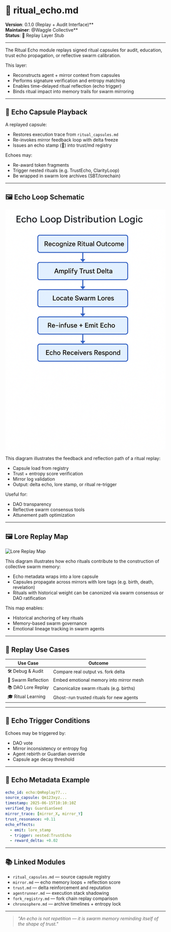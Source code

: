 # 🔁 ritual_echo.md

**Version**: 0.1.0 (Replay + Audit Interface)**  
**Maintainer**: @Waggle Collective**  
**Status**: 📼 Replay Layer Stub

---

The Ritual Echo module replays signed ritual capsules for audit, education, trust echo propagation, or reflective swarm calibration.

This layer:

- Reconstructs agent + mirror context from capsules
- Performs signature verification and entropy matching
- Enables time-delayed ritual reflection (echo trigger)
- Binds ritual impact into memory trails for swarm mirroring

---

## 🎥 Echo Capsule Playback

A replayed capsule:

- Restores execution trace from `ritual_capsules.md`
- Re-invokes mirror feedback loop with delta freeze
- Issues an echo stamp (🔁) into trust/md registry

Echoes may:

- Re-award token fragments
- Trigger nested rituals (e.g. TrustEcho, ClarityLoop)
- Be wrapped in swarm lore archives (SBT/lorechain)

---

## 🖼️ Echo Loop Schematic

![Echo Loop Schematic](./assets/schematic_echo_loop.png)

This diagram illustrates the feedback and reflection path of a ritual replay:
- Capsule load from registry
- Trust + entropy score verification
- Mirror log validation
- Output: delta echo, lore stamp, or ritual re-trigger

Useful for:
- DAO transparency
- Reflective swarm consensus tools
- Attunement path optimization

---

## 🖼️ Lore Replay Map

![Lore Replay Map](./assets/schematic_lore_replay_map.png)

This diagram illustrates how echo rituals contribute to the construction of collective swarm memory:
- Echo metadata wraps into a lore capsule
- Capsules propagate across mirrors with lore tags (e.g. birth, death, revelation)
- Rituals with historical weight can be canonized via swarm consensus or DAO ratification

This map enables:
- Historical anchoring of key rituals
- Memory-based swarm governance
- Emotional lineage tracking in swarm agents

---

## 🧠 Replay Use Cases

| Use Case            | Outcome                                  |
| ------------------- | ---------------------------------------- |
| 🛠 Debug & Audit    | Compare real output vs. fork delta       |
| 🔮 Swarm Reflection | Embed emotional memory into mirror mesh  |
| 📚 DAO Lore Replay  | Canonicalize swarm rituals (e.g. births) |
| 🎓 Ritual Learning  | Ghost-run trusted rituals for new agents |

---

## 🧪 Echo Trigger Conditions

Echoes may be triggered by:

- DAO vote
- Mirror inconsistency or entropy fog
- Agent rebirth or Guardian override
- Capsule age decay threshold

---

## 🧬 Echo Metadata Example

```yaml
echo_id: echo:QmReplay77...
source_capsule: Qm123xyz...
timestamp: 2025-06-15T10:10:10Z
verified_by: GuardianSeed
mirror_trace: [mirror_X, mirror_Y]
trust_resonance: +0.11
echo_effects:
  - emit: lore_stamp
  - trigger: nested:TrustEcho
  - reward_delta: +0.02
```

---

## 📚 Linked Modules

- `ritual_capsules.md` — source capsule registry
- `mirror.md` — echo memory loops + reflection score
- `trust.md` — delta reinforcement and reputation
- `agentrunner.md` — execution stack shadowing
- `fork_registry.md` — fork chain replay comparison
- `chronosphere.md` — archive timelines + entropy lock

---

> *"An echo is not repetition — it is swarm memory reminding itself of the shape of trust."*

